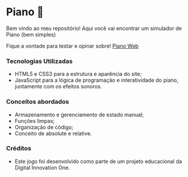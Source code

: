 
# Piano 🎹

Bem vindo ao meu repositório! Aqui você vai encontrar um simulador de Piano (bem simples)

Fique a vontade para testar e opinar sobre! [Piano Web](https://douglas-oc.github.io/piano-online/) 

### Tecnologias Utilizadas 

- HTML5 e CSS3 para a estrutura e aparência do site;
- JavaScript para a lógica de programação e interatividade do piano, juntamente com os efeitos sonoros.

### Conceitos abordados

- Armazenamento e gerenciamento de estado manual;
- Funções limpas;
- Organização de código;
- Conceito de absolute e relative.

### Créditos 

- Este jogo foi desenvolvido como parte de um projeto educacional da Digital Innovation One. 
